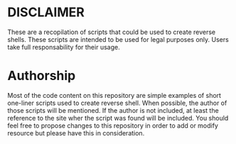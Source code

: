 # DISCLAIMER

These are a recopilation of scripts that could be used to create reverse shells. These scripts are intended to be used for legal purposes only. Users take full responsability for  their usage.

# Authorship

Most of the code content on this repository are simple examples of short one-liner scripts used to create reverse shell. When possible, the author of those scripts will be mentioned. If the author is not included, at least the reference to the site wher the script was found will be included. You should feel free to propose changes to this repository in order to add or modify resource but please have this in consideration.


